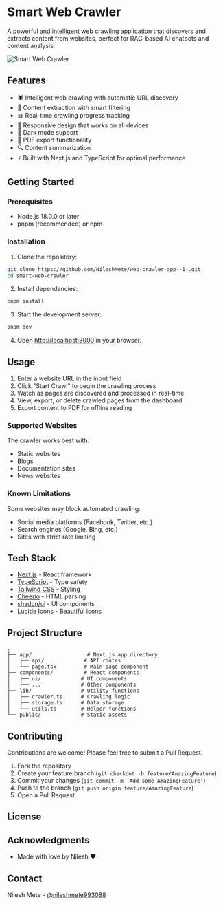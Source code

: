 # Smart Web Crawler

A powerful and intelligent web crawling application that discovers and extracts content from websites, perfect for RAG-based AI chatbots and content analysis.

![Smart Web Crawler](https://cdn.mos.cms.futurecdn.net/84vAQbR5vqnnE73XV8jeoM.jpg)

## Features

- 🕷️ Intelligent web crawling with automatic URL discovery
- 📄 Content extraction with smart filtering
- 📊 Real-time crawling progress tracking
- 📱 Responsive design that works on all devices
- 🌙 Dark mode support
- 📑 PDF export functionality
- 🔍 Content summarization
- ⚡ Built with Next.js and TypeScript for optimal performance

## Getting Started

### Prerequisites

- Node.js 18.0.0 or later
- pnpm (recommended) or npm

### Installation

1. Clone the repository:
```bash
git clone https://github.com/NileshMete/web-crawler-app--1-.git
cd smart-web-crawler
```

2. Install dependencies:
```bash
pnpm install
```

3. Start the development server:
```bash
pnpm dev
```

4. Open [http://localhost:3000](http://localhost:3000) in your browser.

## Usage

1. Enter a website URL in the input field
2. Click "Start Crawl" to begin the crawling process
3. Watch as pages are discovered and processed in real-time
4. View, export, or delete crawled pages from the dashboard
5. Export content to PDF for offline reading

### Supported Websites

The crawler works best with:
- Static websites
- Blogs
- Documentation sites
- News websites

### Known Limitations

Some websites may block automated crawling:
- Social media platforms (Facebook, Twitter, etc.)
- Search engines (Google, Bing, etc.)
- Sites with strict rate limiting

## Tech Stack

- [Next.js](https://nextjs.org/) - React framework
- [TypeScript](https://www.typescriptlang.org/) - Type safety
- [Tailwind CSS](https://tailwindcss.com/) - Styling
- [Cheerio](https://cheerio.js.org/) - HTML parsing
- [shadcn/ui](https://ui.shadcn.com/) - UI components
- [Lucide Icons](https://lucide.dev/) - Beautiful icons

## Project Structure

```
.
├── app/                  # Next.js app directory
│   ├── api/             # API routes
│   └── page.tsx         # Main page component
├── components/          # React components
│   ├── ui/             # UI components
│   └── ...             # Other components
├── lib/                # Utility functions
│   ├── crawler.ts      # Crawling logic
│   ├── storage.ts      # Data storage
│   └── utils.ts        # Helper functions
└── public/             # Static assets
```

## Contributing

Contributions are welcome! Please feel free to submit a Pull Request.

1. Fork the repository
2. Create your feature branch (`git checkout -b feature/AmazingFeature`)
3. Commit your changes (`git commit -m 'Add some AmazingFeature'`)
4. Push to the branch (`git push origin feature/AmazingFeature`)
5. Open a Pull Request

## License


## Acknowledgments

- Made with love by Nilesh ❤️

## Contact

Nilesh Mete - [@nileshmete993088](https://www.linkedin.com/in/nileshmete993088/)


